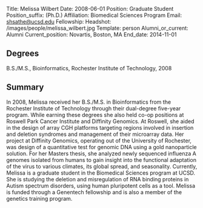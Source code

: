 Title: Melissa Wilbert
Date: 2008-06-01
Position: Graduate Student
Position_suffix: (Ph.D.)
Affiliation: Biomedical Sciences Program
Email: shsathe@ucsd.edu
Fellowship:
Headshot: /images/people/melissa_wilbert.jpg
Template: person
Alumni_or_current: Alumni
Current_position: Novartis, Boston, MA
End_date: 2014-11-01
<!-- Status: draft -->

## Degrees
B.S./M.S., Bioinformatics, Rochester Institute of Technology, 2008

## Summary
In 2008, Melissa received her B.S./M.S. in Bioinformatics from the Rochester Institute of Technology through their dual-degree five-year program.  While earning these degrees she also held co-op positions at Roswell Park Cancer Institute and Diffinity Genomics. At Roswell, she aided in the design of array CGH platforms targeting regions involved in insertion and deletion syndromes and management of their microarray data.  Her project at Diffinity Genomics, operating out of the University of Rochester, was design of a quantitative test for genomic DNA using a gold nanoparticle solution.  For her Masters thesis, she analyzed newly sequenced influenza A genomes isolated from humans to gain insight into the functional adaptation of the virus to various climates, its global spread, and seasonality. Currently, Melissa is a graduate student in the Biomedical Sciences program at UCSD.  She is studying the deletion and misregulation of RNA binding proteins in Autism spectrum disorders, using human pluripotent cells as a tool. Melissa is funded through a Genentech fellowship and is also a member of the genetics training program.
